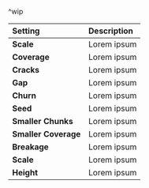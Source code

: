 ^wip

| Setting              | Description |
| :------------------- | :---------- |
| **Scale**            | Lorem ipsum |
| **Coverage**         | Lorem ipsum |
| **Cracks**           | Lorem ipsum |
| **Gap**              | Lorem ipsum |
| **Churn**            | Lorem ipsum |
| **Seed**             | Lorem ipsum |
| **Smaller Chunks**   | Lorem ipsum |
| **Smaller Coverage** | Lorem ipsum |
| **Breakage**         | Lorem ipsum |
| **Scale**            | Lorem ipsum |
| **Height**           | Lorem ipsum |
